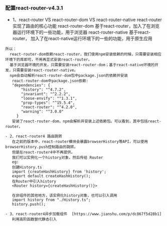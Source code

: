 ### 配置react-router-v4.3.1

   - 1、react-router VS react-router-dom VS react-router-native
       react-router 实现了路由的核心功能
       react-router-dom 基于react-router，加入了在浏览器运行环境下的一些功能，用于浏览器
       react-router-native 基于react-router， 加入了在react-native运行环境下的一些的功能，用于原生应用
       
    所以：
      react-router-dom依赖react-router，我们使用npm安装依赖的时候，只需要安装相应环境下的库即可，不用再显式安装react-router。
      基于浏览器环境的开发，只需要安装react-router-dom；基于react-native环境的开发，只需要安装react-router-native。
      npm会自动解析react-router-dom包中package.json的依赖并安装
       react-router-dom中package.json依赖:
       "dependencies": {
           "history": "^4.7.2",
           "invariant": "^2.2.2",
           "loose-envify": "^1.3.1",
           "prop-types": "^15.5.4",
           "react-router": "^4.2.0",
           "warning": "^3.0.0"
         }
       安装了react-router-dom，npm会解析并安装上述依赖包。可以看到，其中包括react-router。

    - 2、react-router4 路由跳转
       在之前的版本中，react-router模块会暴露browserHistory等API，可以使用browserHistory.push控制路由的跳转。
       但是在react-router4中不再提供。
       我们可以实例化一个history对象，然后传给 Router
       eg:
       创建History.ts
       import {createHashHistory} from 'history';
       export default createHashHistory();
       在Router中引入history
       <Router history={createHashHistory()}>

       在非组件的其他地方，该实例化history对象，也可以引入调用
       import history from "./History.ts";
       history.push();

    - 3、react-router4异步加载组件  [https://www.jianshu.com/p/dc867f5d28b1]
       利用高阶函数替代静态引入

       
